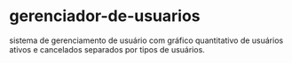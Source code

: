 # gerenciador-de-usuarios
sistema de gerenciamento de usuário com gráfico quantitativo de usuários ativos e cancelados separados por tipos de usuários.
